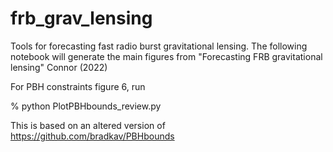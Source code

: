 # frb_grav_lensing
Tools for forecasting fast radio burst gravitational lensing. The following notebook will generate the main figures from "Forecasting FRB gravitational lensing" Connor (2022)

For PBH constraints figure 6, run

% python PlotPBHbounds_review.py

This is based on an altered version of https://github.com/bradkav/PBHbounds

